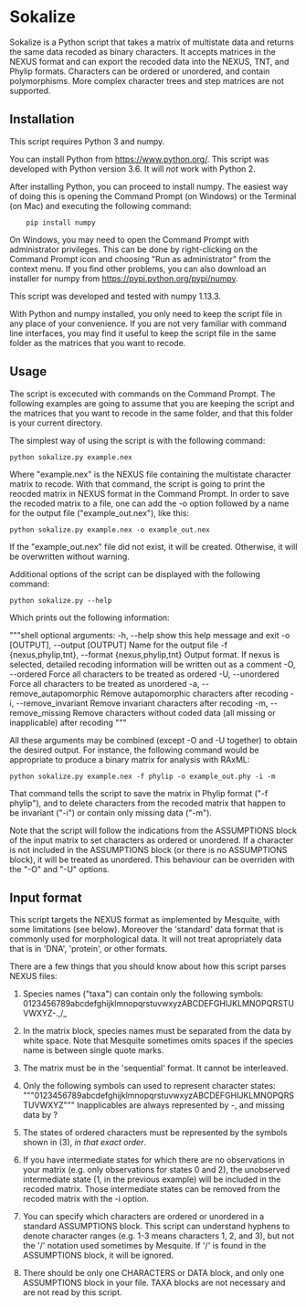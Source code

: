 # Sokalize

Sokalize is a Python script that takes a matrix of multistate data and returns the same data recoded as binary characters. It accepts matrices in the NEXUS format and can export the recoded data into the NEXUS, TNT, and Phylip formats. Characters can be ordered or unordered, and contain polymorphisms. More complex character trees and step matrices are not supported.

## Installation
This script requires Python 3 and numpy.

You can install Python from https://www.python.org/. This script was developed with Python version 3.6. It will *not* work with Python 2.

After installing Python, you can proceed to install numpy. The easiest way of doing this is opening the Command Prompt (on Windows) or the Terminal (on Mac) and executing the following command:

```shell
    pip install numpy
```

On Windows, you may need to open the Command Prompt with administrator privileges. This can be done by right-clicking on the Command Prompt icon and choosing "Run as administrator" from the context menu. If you find other problems, you can also download an installer for numpy from https://pypi.python.org/pypi/numpy.

This script was developed and tested with numpy 1.13.3.

With Python and numpy installed, you only need to keep the script file in any place of your convenience. If you are not very familiar with command line interfaces, you may find it useful to keep the script file in the same folder as the matrices that you want to recode.

## Usage

The script is excecuted with commands on the Command Prompt. The following examples are going to assume that you are keeping the script and the matrices that you want to recode in the same folder, and that this folder is your current directory.

The simplest way of using the script is with the following command:

```shell
python sokalize.py example.nex
```

Where "example.nex" is the NEXUS file containing the multistate character matrix to recode. With that command, the script is going to print the reocded matrix in NEXUS format in the Command Prompt. In order to save the recoded matrix to a file, one can add the -o option followed by a name for the output file ("example_out.nex"), like this:

```shell
python sokalize.py example.nex -o example_out.nex
```

If the "example_out.nex" file did not exist, it will be created. Otherwise, it will be overwritten without warning.

Additional options of the script can be displayed with the following command:

```shell
python sokalize.py --help
```

Which prints out the following information:

"""shell
optional arguments:
  -h, --help            show this help message and exit
  -o [OUTPUT], --output [OUTPUT]
                        Name for the output file
  -f {nexus,phylip,tnt}, --format {nexus,phylip,tnt}
                        Output format. If nexus is selected, detailed recoding
                        information will be written out as a comment
  -O, --ordered         Force all characters to be treated as ordered
  -U, --unordered       Force all characters to be treated as unordered
  -a, --remove_autapomorphic
                        Remove autapomorphic characters after recoding
  -i, --remove_invariant
                        Remove invariant characters after recoding
  -m, --remove_missing  Remove characters without coded data (all missing or
                        inapplicable) after recoding
"""

All these arguments may be combined (except -O and -U together) to obtain the desired output. For instance, the following command would be appropriate to produce a binary matrix for analysis with RAxML:

```shell
python sokalize.py example.nex -f phylip -o example_out.phy -i -m
```

That command tells the script to save the matrix in Phylip format ("-f phylip"), and to delete characters from the recoded matrix that happen to be invariant ("-i") or contain only missing data ("-m").

Note that the script will follow the indications from the ASSUMPTIONS block of the input matrix to set characters as ordered or unordered. If a character is not included in the ASSUMPTIONS block (or there is no ASSUMPTIONS block), it will be treated as unordered. This behaviour can be overriden with the "-O" and "-U" options.

## Input format

This script targets the NEXUS format as implemented by Mesquite, with some limitations (see below). Moreover the 'standard' data format that is commonly used for morphological data. It will not treat apropriately data that is in 'DNA', 'protein', or other formats.

There are a few things that you should know about how this script parses NEXUS files:

1) Species names ("taxa") can contain only the following symbols:
0123456789abcdefghijklmnopqrstuvwxyzABCDEFGHIJKLMNOPQRSTUVWXYZ-.,/_

2) In the matrix block, species names must be separated from the data by white space. Note that Mesquite sometimes omits spaces if the species name is between single quote marks.

3) The matrix must be in the 'sequential' format. It cannot be interleaved.

4) Only the following symbols can used to represent character states: """0123456789abcdefghijklmnopqrstuvwxyzABCDEFGHIJKLMNOPQRSTUVWXYZ"""
Inapplicables are always represented by -, and missing data by ?

6) The states of ordered characters must be represented by the symbols shown in (3), *in that exact order*.

7) If you have intermediate states for which there are no observations in your matrix (e.g. only observations for states 0 and 2), the unobserved intermediate state (1, in the previous example) will be included in the recoded matrix. Those intermediate states can be removed from the recoded matrix with the -i option.

8) You can specify which characters are ordered or unordered in a standard ASSUMPTIONS block. This script can understand hyphens to denote character ranges (e.g. 1-3 means characters 1, 2, and 3), but not the '/' notation used sometimes by Mesquite. If '/' is found in the ASSUMPTIONS block, it will be ignored.

9) There should be only one CHARACTERS or DATA block, and only one ASSUMPTIONS block in your file. TAXA blocks are not necessary and are not read by this script.